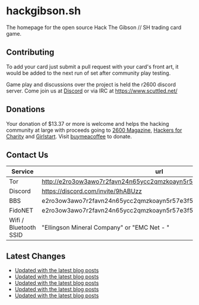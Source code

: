 # hackgibson.sh
The homepage for the open source Hack The Gibson // SH trading card game.


## Contributing

To add your card just submit a pull request with your card's front art, it would be added to the next run of set after community play testing.

Game play and discussions over the project is held the r2600 discord server. Come join us at [Discord](https://discord.com/invite/9hABUzz) or via IRC at https://www.scuttled.net/


## Donations

Your donation of $13.37 or more is welcome and helps the hacking community at large with proceeds going to [2600 Magazine](https://2600.com/), [Hackers for Charity](https://hackersforcharity.org) and [Girlstart](https://girlstart.org).  Visit [buymeacoffee](https://www.buymeacoffee.com/hackgibson.sh) to donate.


## Contact Us

Service | url
-|-
Tor | http://e2ro3ow3awo7r2favn24n65ycc2qmzkoayn5r57e3f56nvjwdcgg32ad.onion
Discord | https://discord.com/invite/9hABUzz
BBS | e2ro3ow3awo7r2favn24n65ycc2qmzkoayn5r57e3f56nvjwdcgg32ad.onion:23
FidoNET | e2ro3ow3awo7r2favn24n65ycc2qmzkoayn5r57e3f56nvjwdcgg32ad.onion:24554
Wifi / Bluetooth SSID | "Ellingson Mineral Company" or "EMC Net - <fidonet address>"

## Latest Changes
<!-- BLOG-POST-LIST:START -->
- [Updated with the latest blog posts](https://github.com/DFW2600/hackgibson.sh/commit/46ef259f93d32a429dc3e279538fb92aa51b637a)
- [Updated with the latest blog posts](https://github.com/DFW2600/hackgibson.sh/commit/01b45e4189be25fc8d1f849945f78c962cc57466)
- [Updated with the latest blog posts](https://github.com/DFW2600/hackgibson.sh/commit/687c52d7e2af3d95f17b1f2f8092d134a5599478)
- [Updated with the latest blog posts](https://github.com/DFW2600/hackgibson.sh/commit/3d06e67ca5c59a67f2eadeda46ecd83fb882a44d)
- [Updated with the latest blog posts](https://github.com/DFW2600/hackgibson.sh/commit/2c4dc1cf7d25ff9097e6b53e278239dce6f835b4)
<!-- BLOG-POST-LIST:END -->
